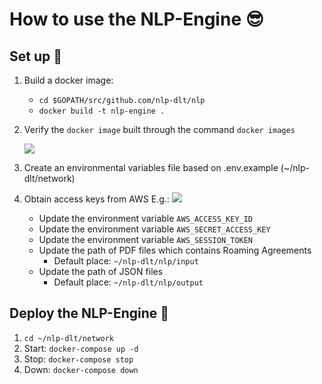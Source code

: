 # How to use the NLP-Engine 😎

## Set up 🙂
1. Build a docker image:
    - `cd $GOPATH/src/github.com/nlp-dlt/nlp`
    - `docker build -t nlp-engine .`

2. Verify the `docker image` built through the command `docker images`

    <img src="https://github.com/sfl0r3nz05/nlp-dlt/blob/sentencelvl/documentation/images/dockerVerification.png">

3. Create an environmental variables file based on .env.example (~/nlp-dlt/network)

4. Obtain access keys from AWS E.g.:
    <img src="https://github.com/sfl0r3nz05/nlp-dlt/blob/sentencelvl/documentation/images/accessKey.png">
    - Update the environment variable `AWS_ACCESS_KEY_ID`
    - Update the environment variable `AWS_SECRET_ACCESS_KEY`
    - Update the environment variable `AWS_SESSION_TOKEN`
    - Update the path of PDF files which contains Roaming Agreements
        - Default place: `~/nlp-dlt/nlp/input`
    - Update the path of JSON files
        - Default place: `~/nlp-dlt/nlp/output`

## Deploy the NLP-Engine 🙂
1. `cd ~/nlp-dlt/network`
2. Start: `docker-compose up -d`
3. Stop: `docker-compose stop`
4. Down: `docker-compose down`